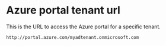 # Azure portal tenant url

This is the URL to access the Azure portal for a specific tenant.

`http://portal.azure.com/myadtenant.onmicrosoft.com`
